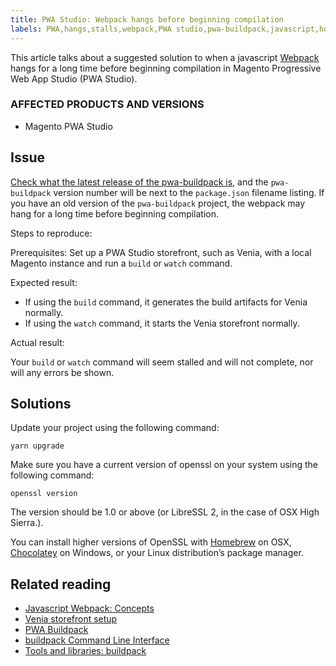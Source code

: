 ```yaml
---
title: PWA Studio: Webpack hangs before beginning compilation 
labels: PWA,hangs,stalls,webpack,PWA studio,pwa-buildpack,javascript,how to
---
```


This article talks about a suggested solution to when a javascript [Webpack](https://magento.github.io/pwa-studio/technologies/tools-libraries/#webpack) hangs for a long time before beginning compilation in Magento Progressive Web App Studio (PWA Studio).

### AFFECTED PRODUCTS AND VERSIONS

* Magento PWA Studio

## Issue

[Check what the latest release of the pwa-buildpack is,](https://github.com/magento/pwa-studio/tree/master/packages/pwa-buildpack) and the <code class="language-yaml">pwa-buildpack</code> version number will be next to the `` package.json `` filename listing. If you have an old version of the <code class="language-yaml">pwa-buildpack</code> project, the webpack may hang for a long time before beginning compilation.

Steps to reproduce:

Prerequisites: Set up a PWA Studio storefront, such as Venia, with a local Magento instance and run a <code class="language-yaml">build</code> or <code class="language-yaml">watch</code> command.

Expected result:

* If using the <code class="language-yaml">build</code> command, it generates the build artifacts for Venia normally.
* If using the <code class="language-yaml">watch</code> command, it starts the Venia storefront normally.

Actual result:

Your <code class="language-yaml">build</code> or <code class="language-yaml">watch</code> command will seem stalled and will not complete, nor will any errors be shown.

## Solutions

Update your project using the following command:

<pre><code class="language-yaml">yarn upgrade</code></pre>

Make sure you have a current version of openssl on your system using the following command:

<pre><code class="language-yaml">openssl version</code></pre>

The version should be 1.0 or above (or LibreSSL 2, in the case of OSX High Sierra.).

You can install higher versions of OpenSSL with [Homebrew](https://brew.sh/) on OSX, [Chocolatey](https://chocolatey.org/) on Windows, or your Linux distribution’s package manager.

## Related reading

* [Javascript Webpack: Concepts](https://webpack.js.org/concepts/)
* [Venia storefront setup](https://magento.github.io/pwa-studio/venia-pwa-concept/setup/)
* [PWA Buildpack](https://magento.github.io/pwa-studio/pwa-buildpack/)
* [buildpack Command Line Interface](https://magento.github.io/pwa-studio/pwa-buildpack/reference/buildpack-cli/)
* [Tools and libraries: buildpack](https://magento.github.io/pwa-studio/technologies/tools-libraries/#webpack)